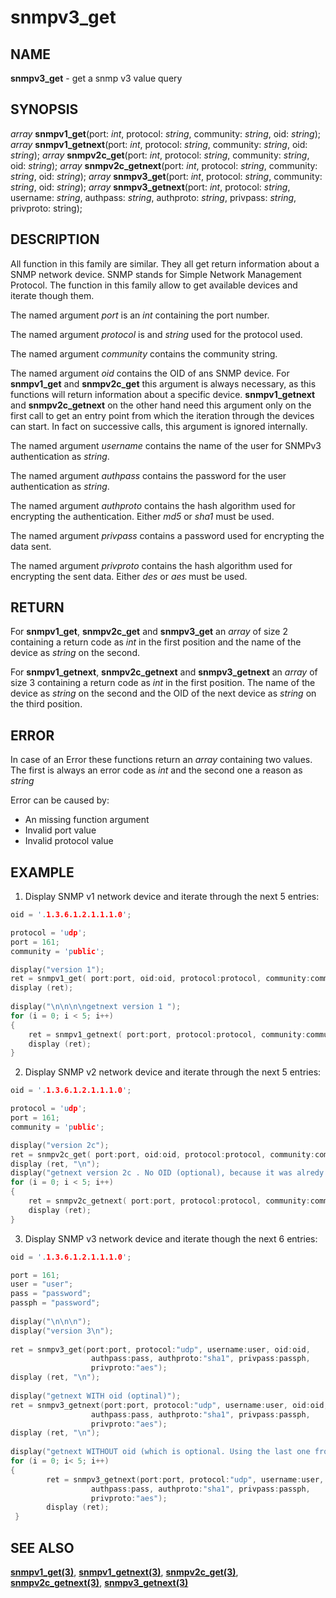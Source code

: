 # snmpv3_get

## NAME

**snmpv3_get** - get a snmp v3 value query

## SYNOPSIS

*array* **snmpv1_get**(port: *int*, protocol: *string*, community: *string*, oid: *string*);
*array* **snmpv1_getnext**(port: *int*, protocol: *string*, community: *string*, oid: *string*);
*array* **snmpv2c_get**(port: *int*, protocol: *string*, community: *string*, oid: *string*);
*array* **snmpv2c_getnext**(port: *int*, protocol: *string*, community: *string*, oid: *string*);
*array* **snmpv3_get**(port: *int*, protocol: *string*, community: *string*, oid: *string*);
*array* **snmpv3_getnext**(port: *int*, protocol: *string*, username: *string*, authpass: *string*, authproto: *string*, privpass: *string*, privproto: string);


## DESCRIPTION

All function in this family are similar. They all get return information about a SNMP network device. SNMP stands for Simple Network Management Protocol. The function in this family allow to get available devices and iterate though them.

The named argument *port* is an *int* containing the port number.

The named argument *protocol* is and *string* used for the protocol used.

The named argument *community* contains the community string.

The named argument *oid* contains the OID of ans SNMP device. For **snmpv1_get** and **snmpv2c_get** this argument is always necessary, as this functions will return information about a specific device. **snmpv1_getnext** and **snmpv2c_getnext** on the other hand need this argument only on the first call to get an entry point from which the iteration through the devices can start. In fact on successive calls, this argument is ignored internally.

The named argument *username* contains the name of the user for SNMPv3 authentication as *string*.

The named argument *authpass* contains the password for the user authentication as *string*.

The named argument *authproto* contains the hash algorithm used for encrypting the authentication. Either *md5* or *sha1* must be used.

The named argument *privpass* contains a password used for encrypting the data sent.

The named argument *privproto* contains the hash algorithm used for encrypting the sent data. Either *des* or *aes* must be used.

## RETURN

For **snmpv1_get**, **snmpv2c_get** and **snmpv3_get** an *array* of size 2 containing a return code as *int* in the first position and the name of the device as *string* on the second.

For **snmpv1_getnext**, **snmpv2c_getnext** and **snmpv3_getnext** an *array* of size 3 containing a return code as *int* in the first position. The name of the device as *string* on the second and the OID of the next device as *string* on the third position.


## ERROR

In case of an Error these functions return an *array* containing two values. The first is always an error code as *int* and the second one a reason as *string*

Error can be caused by:
- An missing function argument
- Invalid port value
- Invalid protocol value

## EXAMPLE

1. Display SNMP v1 network device and iterate through the next 5 entries:
```c++
oid = '.1.3.6.1.2.1.1.1.0';

protocol = 'udp';
port = 161;
community = 'public';

display("version 1");
ret = snmpv1_get( port:port, oid:oid, protocol:protocol, community:community );
display (ret);
 
display("\n\n\n\ngetnext version 1 ");
for (i = 0; i < 5; i++)
{   
    ret = snmpv1_getnext( port:port, protocol:protocol, community:community );
    display (ret);
}     

```

2. Display SNMP v2 network device and iterate through the next 5 entries:
```c++
oid = '.1.3.6.1.2.1.1.1.0';

protocol = 'udp';
port = 161;
community = 'public';

display("version 2c");
ret = snmpv2c_get( port:port, oid:oid, protocol:protocol, community:community );
display (ret, "\n");
display("getnext version 2c . No OID (optional), because it was alredy stored during the last call with an oid\n");
for (i = 0; i < 5; i++)
{   
    ret = snmpv2c_getnext( port:port, protocol:protocol, community:community );
    display (ret);
}   
```

3. Display SNMP v3 network device and iterate though the next 6 entries:
```c++
oid = '.1.3.6.1.2.1.1.1.0';

port = 161;
user = "user";
pass = "password";
passph = "password";
 
display("\n\n\n");
display("version 3\n");
 
ret = snmpv3_get(port:port, protocol:"udp", username:user, oid:oid,
                  authpass:pass, authproto:"sha1", privpass:passph,
                  privproto:"aes");
display (ret, "\n");
 
display("getnext WITH oid (optinal)");
ret = snmpv3_getnext(port:port, protocol:"udp", username:user, oid:oid,
                  authpass:pass, authproto:"sha1", privpass:passph,
                  privproto:"aes");
display (ret, "\n");
 
display("getnext WITHOUT oid (which is optional. Using the last one from teh last call)");
for (i = 0; i< 5; i++)
{
        ret = snmpv3_getnext(port:port, protocol:"udp", username:user,
                  authpass:pass, authproto:"sha1", privpass:passph,
                  privproto:"aes");
        display (ret);
 }
```

## SEE ALSO

**[snmpv1_get(3)](snmpv1_get.md)**, **[snmpv1_getnext(3)](snmpv1_getnext.md)**, **[snmpv2c_get(3)](snmpv2c_get.md)**, **[snmpv2c_getnext(3)](snmpv2c_getnext.md)**, **[snmpv3_getnext(3)](snmpv3_getnext.md)** 